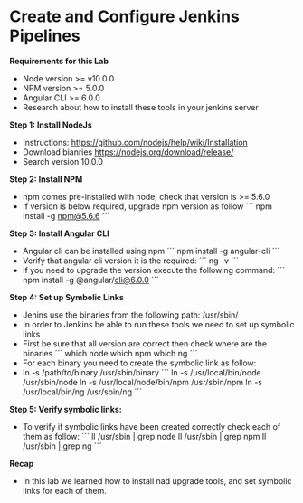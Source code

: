 # Create and Configure Jenkins Pipelines

**Requirements for this Lab**
* Node version >= v10.0.0
* NPM version >= 5.0.0
* Angular CLI >= 6.0.0
* Research about how to install these tools in your jenkins server

**Step 1: Install NodeJs**
* Instructions: https://github.com/nodejs/help/wiki/Installation 
* Download bianries https://nodejs.org/download/release/  
* Search version 10.0.0

**Step 2: Install NPM**
* npm comes pre-installed with node, check that version is >= 5.6.0
* If version is below required, upgrade npm version as follow
´´´
npm install -g npm@5.6.6
´´´

**Step 3: Install Angular CLI**
* Angular cli can be installed using npm
´´´
npm install -g angular-cli
´´´
* Verify that angular cli version it is the required:
´´´
ng -v
´´´
* if you need to upgrade the version execute the following command:
´´´
npm install -g @angular/cli@6.0.0
´´´

**Step 4: Set up Symbolic Links**
* Jenins use the binaries from the following path: /usr/sbin/
* In order to Jenkins be able to run these tools we need to set up symbolic links
* First be sure that all version are correct then check where are the binaries
´´´
which node
which npm
which ng
´´´
* For each binary you need to create the symbolic link as follow:
* ln -s /path/to/binary /usr/sbin/binary
´´´
ln -s /usr/local/bin/node /usr/sbin/node
ln -s /usr/local/node/bin/npm /usr/sbin/npm
ln -s /usr/local/bin/ng /usr/sbin/ng
´´´

**Step 5: Verify symbolic links:**
* To verify if symbolic links have been created correctly check each of them as follow:
´´´
ll /usr/sbin | grep node
ll /usr/sbin | grep npm
ll /usr/sbin | grep ng
´´´

**Recap**
* In this lab we learned how to install nad upgrade tools, and set symbolic links for each of them.
